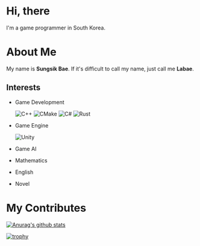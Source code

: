 # Hi, there


I'm a game programmer in South Korea. 


# About Me

My name is **Sungsik Bae**. If it's difficult to call my name, just call me **Labae**.

## Interests
- Game Development 
 
    ![C++](https://img.shields.io/badge/c++-%2300599C.svg?style=for-the-badge&logo=c%2B%2B&logoColor=white) ![CMake](https://img.shields.io/badge/CMake-%23008FBA.svg?style=for-the-badge&logo=cmake&logoColor=white) ![C#](https://img.shields.io/badge/c%23-%23239120.svg?style=for-the-badge&logo=c-sharp&logoColor=white) ![Rust](https://img.shields.io/badge/rust-%23000000.svg?style=for-the-badge&logo=rust&logoColor=white)  
- Game Engine

    ![Unity](https://img.shields.io/badge/unity-%23000000.svg?style=for-the-badge&logo=unity&logoColor=white)
- Game AI
- Mathematics
- English
- Novel


# My Contributes

[![Anurag's github stats](https://github-readme-stats.vercel.app/api?username=Labae)](https://github.com/anuraghazra/github-readme-stats)

[![trophy](https://github-profile-trophy.vercel.app/?username=Labae&theme=onedark)](https://github.com/ryo-ma/github-profile-trophy)
